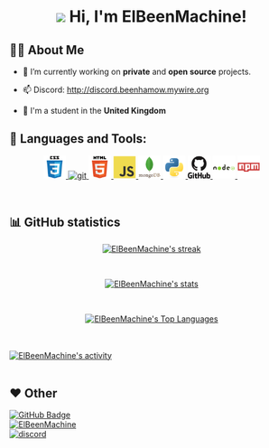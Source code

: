<h1 align="center"><img src="https://raw.githubusercontent.com/MartinHeinz/MartinHeinz/master/wave.gif" width="30px"> Hi, I'm ElBeenMachine!</h1>

## 🙋‍♂️ About Me

- 🔭 I’m currently working on **private** and **open source** projects.

- 📫 Discord: http://discord.beenhamow.mywire.org

- 🍰 I'm a student in the **United Kingdom**

## 🚀 Languages and Tools:

<p align = "center"> 
	<a href="https://www.w3schools.com/css/" target="_blank">
		<img src="https://raw.githubusercontent.com/devicons/devicon/master/icons/css3/css3-original-wordmark.svg" alt="css3" width="40" height="40"/>
	</a>
	<a href="https://git-scm.com/" target="_blank"> 
		<img src="https://www.vectorlogo.zone/logos/git-scm/git-scm-icon.svg" alt="git" width="40" height="40"/>
	</a>
	<a href="https://www.w3.org/html/" target="_blank"> 
		<img src="https://raw.githubusercontent.com/devicons/devicon/master/icons/html5/html5-original-wordmark.svg" alt="html5" width="40" height="40"/>
	</a> 
	<a href="https://developer.mozilla.org/en-US/docs/Web/JavaScript" target="_blank"> 
		<img src="https://raw.githubusercontent.com/devicons/devicon/master/icons/javascript/javascript-original.svg" alt="javascript" width="40" height="40"/>
	</a> 
	<a href="https://www.mongodb.com/" target="_blank"> 
		<img src="https://raw.githubusercontent.com/devicons/devicon/master/icons/mongodb/mongodb-original-wordmark.svg" alt="mongodb" width="40" height="40"/>
	</a>
	<a href="https://www.python.org" target="_blank"> 
		<img src="https://raw.githubusercontent.com/devicons/devicon/master/icons/python/python-original.svg" alt="python" width="40" height="40"/> 
	</a>
	<a href="https://github.com" target="_blank">
		<img src="https://raw.githubusercontent.com/devicons/devicon/master/icons/github/github-original-wordmark.svg" alt="github" width="40" height="40">
	</a>
	<a href="https://nodejs.org/en/" target="_blank">
		<img src="https://raw.githubusercontent.com/devicons/devicon/master/icons/nodejs/nodejs-original-wordmark.svg" alt="nodejs" width="40" height="40">
	</a>
	<a href="https://www.npmjs.com" target="_blank">
		<img src="https://raw.githubusercontent.com/devicons/devicon/master/icons/npm/npm-original-wordmark.svg" alt="npm" width="40" height="40">
	</a>
</p>

<br/>

## 📊 GitHub statistics
  
<p align="center">
 <a href="#">
   <img alt="ElBeenMachine's streak" src="https://github-readme-streak-stats.herokuapp.com/?user=ElBeenMachine&theme=black-ice&hide_border=true&stroke=0000&background=060A0CD0"/>
 </a>
</p>

<br/>

<p align = "center">
	<a href="#">
	  <img alt="ElBeenMachine's stats" src="https://github-readme-stats.vercel.app/api?username=ElBeenMachine&show_icons=true&count_private=true&theme=react&hide_border=true&bg_color=0D1117&card_width=450"/>
	</a>
</p>

<br/>

<p align = "center">
	<a href="#">
    	<img alt="ElBeenMachine's Top Languages" src="https://github-readme-stats.vercel.app/api/top-langs/?username=ElBeenMachine&langs_count=8&count_private=true&layout=compact&theme=react&hide_border=true&bg_color=0D1117&card_width=450"/>
	</a>
</p>

<br/>
<br/>

<a href="#">
  <img alt="ElBeenMachine's activity" src="https://activity-graph.herokuapp.com/graph?username=ElBeenMachine&bg_color=0D1117&color=5BCDEC&line=5BCDEC&point=FFFFFF&hide_border=true"/>
</a>

<br/>
<br/>

## ❤ Other
<a href="#">
	<img src="https://img.shields.io/github/followers/ElBeenMachine?label=Followers&style=social" alt="GitHub Badge">
</a>

<br>

<a href="https://twitter.com/ElBeenMachine" target="blank">
	<img src="https://img.shields.io/twitter/follow/ElBeenMachine?logo=twitter&style=for-the-badge" alt="ElBeenMachine"/>
</a>

<br>

<a href="#">
	<img src="https://discord.c99.nl/widget/theme-2/499345183763070976.png" alt="discord"/>
</a>
